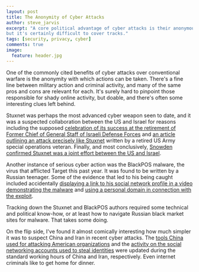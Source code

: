```yaml
---
layout: post
title: The Anonymity of Cyber Attacks
author: steve_jarvis
excerpt: "A core political advantage of cyber attacks is their anonymous nature,
but it's certainly difficult to cover tracks."
tags: [security, privacy, cyber]
comments: true
image:
  feature: header.jpg
---
```


One of the commonly cited benefits of cyber attacks over conventional warfare is
the anonymity with which actions can be taken. There's a fine line
between military action and criminal activity, and many of the same pros and
cons are relevant for each. It's surely hard to pinpoint those responsible for shady
online activity, but doable, and there's often some interesting clues left behind.

Stuxnet was perhaps the most advanced cyber weapon seen to date, and it was a
suspected collaboration between the US and Israel for reasons including the
supposed [celebration of its success at the retirement of Former
Chief of General Staff of Israeli Defense Forces][stuxnet_wikipedia] and
[an article outlining an attack precisely like Stuxnet][bumgarner_article]
written by a retired US Army special operations veteran. Finally, and most conclusively,
[Snowden confirmed Stuxnet was a joint effort between the US and Israel][snowden_stuxnet].

Another instance of serious cyber action was the BlackPOS malware, the virus that afflicted Target this
past year. It was found to be written by a Russian teenager. Some of the
evidence that led to his being caught included accidentally [displaying a
link to his social network profile in a video demonstrating the malware][sec_affairs_blackpos]
and [using a personal domain in connection with the exploit][sec_affairs_domain].

Tracking down the Stuxnet and BlackPOS authors required some technical and
political know-how, or at least how to navigate Russian black market sites for
malware. That takes some doing.

On the flip side, I've found it almost comically interesting how much
simpler it was to suspect China and Iran in recent cyber attacks. The [tools
China used for attacking American organizations][nytimes_china_attacks] and the
[activity on the social networking accounts used to steal identities][nytimes_iran_attacks]
were updated during the standard working hours of China and Iran,
respectively. Even internet criminals like to get home for dinner.


[stuxnet_wikipedia]: http://en.wikipedia.org/wiki/Stuxnet#Speculations_about_the_target_and_origin
[bumgarner_article]: http://www.stripes.com/news/cone-of-silence-surrounds-u-s-cyberwarfare-1.158090
[snowden_stuxnet]: http://www.theregister.co.uk/2013/07/08/snowden_us_israel_stuxnet/
[sec_affairs_blackpos]: http://securityaffairs.co/wordpress/13213/cyber-crime/exclusive-details-on-investigation-of-group-ib-on-new-age-of-pos-malware.html
[sec_affairs_domain]: http://securityaffairs.co/wordpress/21337/cyber-crime/blackpos-malware.html
[nytimes_china_attacks]: http://www.nytimes.com/2014/06/10/technology/private-report-further-details-chinese-cyberattacks.html?hp&_r=0
[nytimes_iran_attacks]: http://bits.blogs.nytimes.com/2014/05/29/cyberespionage-attacks-tied-to-hackers-in-iran/
